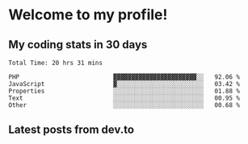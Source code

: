# Welcome to my profile!


## My coding stats in 30 days
<!--START_SECTION:waka-->

```text
Total Time: 20 hrs 31 mins

PHP                          ▓▓▓▓▓▓▓▓▓▓▓▓▓▓▓▓▓▓▓▓▓▓▓░░   92.06 %
JavaScript                   ▓░░░░░░░░░░░░░░░░░░░░░░░░   03.42 %
Properties                   ░░░░░░░░░░░░░░░░░░░░░░░░░   01.88 %
Text                         ░░░░░░░░░░░░░░░░░░░░░░░░░   00.95 %
Other                        ░░░░░░░░░░░░░░░░░░░░░░░░░   00.68 %
```

<!--END_SECTION:waka-->

## Latest posts from dev.to
<!-- BLOG-POST-LIST:START -->
<!-- BLOG-POST-LIST:END -->

